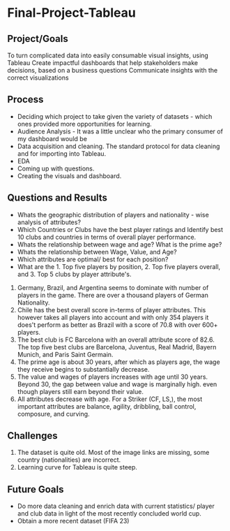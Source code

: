 # Final-Project-Tableau

## Project/Goals
To turn complicated data into easily consumable visual insights, using Tableau
Create impactful dashboards that help stakeholders make decisions, based on a business questions
Communicate insights with the correct visualizations

## Process
- Deciding which project to take given the variety of datasets - which ones provided more opportunities for learning.
- Audience Analysis - It was a little unclear who the primary consumer of my dashboard would be
- Data acquisition and cleaning. The standard protocol for data cleaning and for importing into Tableau.
- EDA
- Coming up with questions.
- Creating the visuals and dashboard.

## Questions and Results

- Whats the geographic distribution of players and nationality - wise analysis of attributes?
- Which Countries or Clubs have the best player ratings and Identify best 10 clubs and countries in terms of overall player performance.
- Whats the relationship between wage and age? What is the prime age?
- Whats the relationship between Wage, Value, and Age?
- Which attributes are optimal/ best for each position?
- What are the 1. Top five players by position, 2. Top five players overall, and 3. Top 5 clubs by player attribute's.

1. Germany, Brazil, and Argentina seems to dominate with number of players in the game. There are over a thousand players of German Nationality.
2. Chile has the best overall score in-terms of player attributes. This however takes all players into account and with only 354 players it does't perform as better as Brazil with a score of 70.8 with over 600+ players.
3. The best club is FC Barcelona with an overall attribute score of 82.6. The top five best clubs are Barcelona, Juventus, Real Madrid, Bayern Munich, and Paris Saint Germain.
4. The prime age is about 30 years, after which as players age, the wage they receive begins to substantially decrease.
5. The value and wages of players increases with age until 30 years. Beyond 30, the gap between value and wage is marginally high. even  though players still earn beyond their value.
6. All attributes decrease with age. For a Striker (CF, LS,), the most important attributes are balance, agility, dribbling, ball control, composure, and curving.


## Challenges
1. The dataset is quite old. Most of the image links are missing, some country (nationalities) are incorrect.
2. Learning curve for Tableau is quite steep.

## Future Goals
- Do more data cleaning and enrich data with current statistics/ player and club data in light of the most recently concluded world cup.
- Obtain a more recent dataset (FIFA 23)
